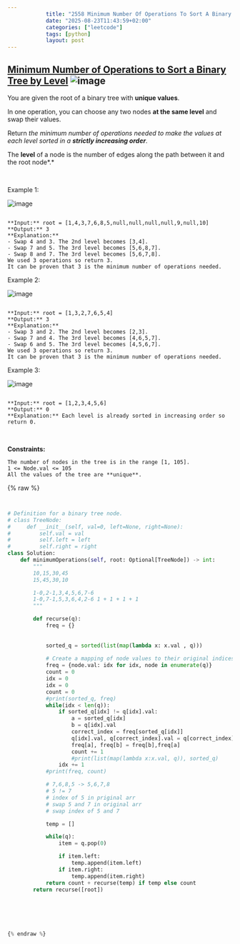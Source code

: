 ```yaml
---
            title: "2558 Minimum Number Of Operations To Sort A Binary Tree By Level"
            date: "2025-08-23T11:43:59+02:00"
            categories: ["leetcode"]
            tags: [python]
            layout: post
---
```

            
## [Minimum Number of Operations to Sort a Binary Tree by Level](https://leetcode.com/problems/minimum-number-of-operations-to-sort-a-binary-tree-by-level) ![image](https://img.shields.io/badge/Difficulty-Medium-orange)

You are given the root of a binary tree with **unique values**.

In one operation, you can choose any two nodes **at the same level** and swap their values.

Return *the minimum number of operations needed to make the values at each level sorted in a **strictly increasing order***.

The **level** of a node is the number of edges along the path between it and the root node*.*

 

Example 1:

![image](https://assets.leetcode.com/uploads/2022/09/18/image-20220918174006-2.png)
```

**Input:** root = [1,4,3,7,6,8,5,null,null,null,null,9,null,10]
**Output:** 3
**Explanation:**
- Swap 4 and 3. The 2nd level becomes [3,4].
- Swap 7 and 5. The 3rd level becomes [5,6,8,7].
- Swap 8 and 7. The 3rd level becomes [5,6,7,8].
We used 3 operations so return 3.
It can be proven that 3 is the minimum number of operations needed.

```

Example 2:

![image](https://assets.leetcode.com/uploads/2022/09/18/image-20220918174026-3.png)
```

**Input:** root = [1,3,2,7,6,5,4]
**Output:** 3
**Explanation:**
- Swap 3 and 2. The 2nd level becomes [2,3].
- Swap 7 and 4. The 3rd level becomes [4,6,5,7].
- Swap 6 and 5. The 3rd level becomes [4,5,6,7].
We used 3 operations so return 3.
It can be proven that 3 is the minimum number of operations needed.

```

Example 3:

![image](https://assets.leetcode.com/uploads/2022/09/18/image-20220918174052-4.png)
```

**Input:** root = [1,2,3,4,5,6]
**Output:** 0
**Explanation:** Each level is already sorted in increasing order so return 0.

```

 

**Constraints:**

	The number of nodes in the tree is in the range [1, 105].
	1 <= Node.val <= 105
	All the values of the tree are **unique**.

{% raw %}


```python


# Definition for a binary tree node.
# class TreeNode:
#     def __init__(self, val=0, left=None, right=None):
#         self.val = val
#         self.left = left
#         self.right = right
class Solution:
    def minimumOperations(self, root: Optional[TreeNode]) -> int:
        """
        10,15,30,45
        15,45,30,10

        1-0,2-1,3,4,5,6,7-6
        1-0,7-1,5,3,6,4,2-6 1 + 1 + 1 + 1
        """

        def recurse(q):
            freq = {}
            
            
            sorted_q = sorted(list(map(lambda x: x.val , q)))
            
            # Create a mapping of node values to their original indices
            freq = {node.val: idx for idx, node in enumerate(q)}
            count = 0
            idx = 0
            idx = 0
            count = 0
            #print(sorted_q, freq)
            while(idx < len(q)):
                if sorted_q[idx] != q[idx].val:
                    a = sorted_q[idx]
                    b = q[idx].val
                    correct_index = freq[sorted_q[idx]]
                    q[idx].val, q[correct_index].val = q[correct_index].val, q[idx].val
                    freq[a], freq[b] = freq[b],freq[a]
                    count += 1
                    #print(list(map(lambda x:x.val, q)), sorted_q)
                idx += 1
            #print(freq, count)

            # 7,6,8,5 -> 5,6,7,8
            # 5 != 7
            # index of 5 in priginal arr 
            # swap 5 and 7 in original arr
            # swap index of 5 and 7 

            temp = []

            while(q):
                item = q.pop(0)

                if item.left:
                    temp.append(item.left)
                if item.right:
                    temp.append(item.right)
            return count + recurse(temp) if temp else count
        return recurse([root])



        


{% endraw %}
```
